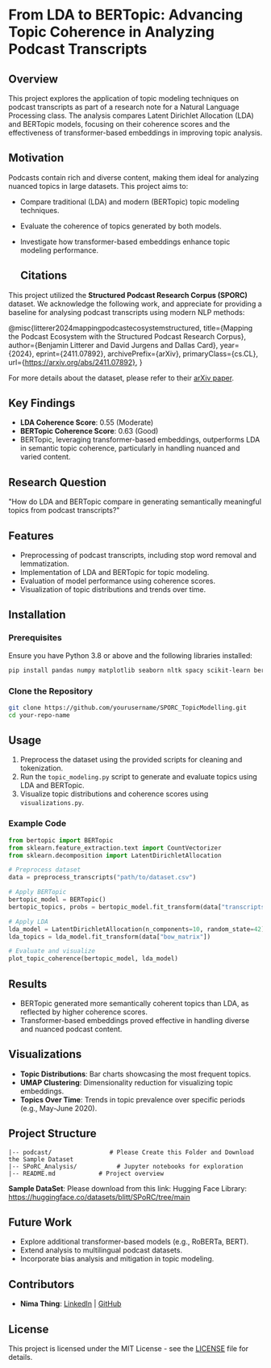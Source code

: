 # From LDA to BERTopic: Advancing Topic Coherence in Analyzing Podcast Transcripts

## Overview
This project explores the application of topic modeling techniques on podcast transcripts as part of a research note for a Natural Language Processing class. The analysis compares Latent Dirichlet Allocation (LDA) and BERTopic models, focusing on their coherence scores and the effectiveness of transformer-based embeddings in improving topic analysis.

## Motivation
Podcasts contain rich and diverse content, making them ideal for analyzing nuanced topics in large datasets. This project aims to:
- Compare traditional (LDA) and modern (BERTopic) topic modeling techniques.
- Evaluate the coherence of topics generated by both models.
- Investigate how transformer-based embeddings enhance topic modeling performance.

  ## Citations
This project utilized the **Structured Podcast Research Corpus (SPORC)** dataset. We acknowledge the following work, and appreciate for providing a baseline for analysing podcast transcripts using modern NLP methods:

@misc{litterer2024mappingpodcastecosystemstructured,
      title={Mapping the Podcast Ecosystem with the Structured Podcast Research Corpus}, 
      author={Benjamin Litterer and David Jurgens and Dallas Card},
      year={2024},
      eprint={2411.07892},
      archivePrefix={arXiv},
      primaryClass={cs.CL},
      url={https://arxiv.org/abs/2411.07892}, 
}

For more details about the dataset, please refer to their [arXiv paper](https://arxiv.org/abs/2411.07892).


## Key Findings
- **LDA Coherence Score**: 0.55 (Moderate)
- **BERTopic Coherence Score**: 0.63 (Good)
- BERTopic, leveraging transformer-based embeddings, outperforms LDA in semantic topic coherence, particularly in handling nuanced and varied content.

## Research Question
"How do LDA and BERTopic compare in generating semantically meaningful topics from podcast transcripts?"

## Features
- Preprocessing of podcast transcripts, including stop word removal and lemmatization.
- Implementation of LDA and BERTopic for topic modeling.
- Evaluation of model performance using coherence scores.
- Visualization of topic distributions and trends over time.

## Installation
### Prerequisites
Ensure you have Python 3.8 or above and the following libraries installed:
```bash
pip install pandas numpy matplotlib seaborn nltk spacy scikit-learn bertopic sentence-transformers umap-learn
```

### Clone the Repository
```bash
git clone https://github.com/yourusername/SPORC_TopicModelling.git
cd your-repo-name
```

## Usage
1. Preprocess the dataset using the provided scripts for cleaning and tokenization.
2. Run the `topic_modeling.py` script to generate and evaluate topics using LDA and BERTopic.
3. Visualize topic distributions and coherence scores using `visualizations.py`.

### Example Code
```python
from bertopic import BERTopic
from sklearn.feature_extraction.text import CountVectorizer
from sklearn.decomposition import LatentDirichletAllocation

# Preprocess dataset
data = preprocess_transcripts("path/to/dataset.csv")

# Apply BERTopic
bertopic_model = BERTopic()
bertopic_topics, probs = bertopic_model.fit_transform(data["transcripts"])

# Apply LDA
lda_model = LatentDirichletAllocation(n_components=10, random_state=42)
lda_topics = lda_model.fit_transform(data["bow_matrix"])

# Evaluate and visualize
plot_topic_coherence(bertopic_model, lda_model)
```

## Results
- BERTopic generated more semantically coherent topics than LDA, as reflected by higher coherence scores.
- Transformer-based embeddings proved effective in handling diverse and nuanced podcast content.

## Visualizations
- **Topic Distributions**: Bar charts showcasing the most frequent topics.
- **UMAP Clustering**: Dimensionality reduction for visualizing topic embeddings.
- **Topics Over Time**: Trends in topic prevalence over specific periods (e.g., May-June 2020).

## Project Structure
```
|-- podcast/                # Please Create this Folder and Download the Sample Dataset 
|-- SPoRC_Analysis/           # Jupyter notebooks for exploration   
|-- README.md            # Project overview
```

**Sample DataSet**: Please download from this link: Hugging Face Library: https://huggingface.co/datasets/blitt/SPoRC/tree/main

## Future Work
- Explore additional transformer-based models (e.g., RoBERTa, BERT).
- Extend analysis to multilingual podcast datasets.
- Incorporate bias analysis and mitigation in topic modeling.

## Contributors
- **Nima Thing**: [LinkedIn](https://www.linkedin.com/nima-thing) | [GitHub](https://github.com/nimathing2052)

## License
This project is licensed under the MIT License - see the [LICENSE](LICENSE) file for details.
